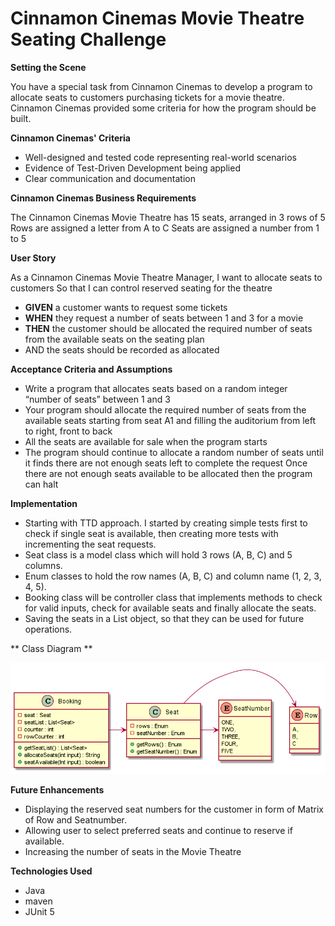 # Cinnamon Cinemas Movie Theatre Seating Challenge

**Setting the Scene**

You have a special task from Cinnamon Cinemas to develop a program to allocate seats to customers purchasing tickets for a movie theatre.  Cinnamon Cinemas provided some criteria for how the program should be built. 

**Cinnamon Cinemas' Criteria**

* Well-designed and tested code representing real-world scenarios
* Evidence of Test-Driven Development being applied
* Clear communication and documentation 

**Cinnamon Cinemas Business Requirements**

The Cinnamon Cinemas Movie Theatre has 15 seats, arranged in 3 rows of 5
Rows are assigned a letter from A to C
Seats are assigned a number from 1 to 5 

**User Story**

As a Cinnamon Cinemas Movie Theatre Manager, I want to allocate seats to customers
So that I can control reserved seating for the theatre

* **GIVEN** a customer wants to request some tickets
* **WHEN** they request a number of seats between 1 and 3 for a movie
* **THEN** the customer should be allocated the required number of seats from the available seats on the seating plan 
* AND the seats should be recorded as allocated

**Acceptance Criteria and Assumptions**
* Write a program that allocates seats based on a random integer “number of seats” between 1 and 3
* Your program should allocate the required number of seats from the available seats starting from seat A1 and filling the auditorium from  left to right, front to back
* All the seats are available for sale when the program starts
* The program should continue to allocate a random number of seats until it finds there are not enough seats left to complete the request Once there are not enough seats available to be allocated then the program can halt 

**Implementation**

* Starting with TTD approach. I started by creating simple tests first to check if single seat is available, then creating more tests with incrementing the seat requests. 
* Seat class is a model class which will hold 3 rows (A, B, C) and 5 columns. 
* Enum classes to hold the row names (A, B, C) and column name (1, 2, 3, 4, 5).
* Booking class will be controller class that implements methods to check for valid inputs, check for available seats and finally allocate the seats.
* Saving the seats in a List object, so that they can be used for future operations.

** Class Diagram **

![img.png](img.png)

**Future Enhancements**

* Displaying the reserved seat numbers for the customer in form of Matrix of Row and Seatnumber. 
* Allowing user to select preferred seats and continue to reserve if available.
* Increasing the number of seats in the Movie Theatre

**Technologies Used**
* Java
* maven
* JUnit 5
